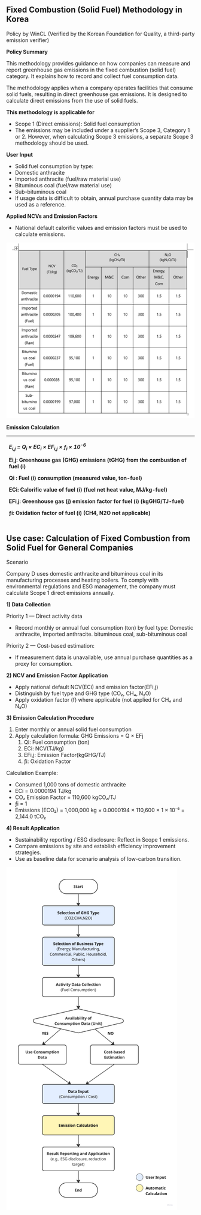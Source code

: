﻿## **Fixed Combustion (Solid Fuel) Methodology in Korea**

Policy by WinCL (Verified by the Korean Foundation for Quality, a third-party emission verifier)

**Policy Summary**

This methodology provides guidance on how companies can measure and report greenhouse gas emissions in the fixed combustion (solid fuel) category. It explains how to record and collect fuel consumption data.

The methodology applies when a company operates facilities that consume solid fuels, resulting in direct greenhouse gas emissions. It is designed to calculate direct emissions from the use of solid fuels.

**This methodology is applicable for**

- <a name="_hlk205460590"></a>Scope 1 (Direct emissions): Solid fuel consumption
- The emissions may be included under a supplier’s Scope 3, Category 1 or 2. However, when calculating Scope 3 emissions, a separate Scope 3 methodology should be used.

**User Input**

- Solid fuel consumption by type:
- Domestic anthracite
- Imported anthracite (fuel/raw material use)
- Bituminous coal (fuel/raw material use)
- Sub-bituminous coal
- If usage data is difficult to obtain, annual purchase quantity data may be used as a reference.

**Applied NCVs and Emission Factors**

- National default calorific values and emission factors must be used to calculate emissions.

![](image_4_1.png)

<a name="_hlk205456679"></a>**Emission Calculation**

| <p><b><i>E<sub>i,j</sub> = Q<sub>i</sub> × EC<sub>i</sub> × EF<sub>i,j</sub> × ƒ<sub>i</sub> × 10<sup>-6</sup></i></b></p><p></p><p>Ei,j: Greenhouse gas (GHG) emissions (tGHG) from the combustion of fuel (i)</p><p>Qi : Fuel (i) consumption (measured value, ton-fuel)</p><p>ECi: Calorific value of fuel (i) (fuel net heat value, MJ/kg-fuel)</p><p>EFi,j: Greenhouse gas (j) emission factor for fuel (i) (kgGHG/TJ-fuel)</p><p>ƒi: Oxidation factor of fuel (i) (CH4, N2O not applicable)</p> |
| :---------------------------------------------------------------------------------------------------------------------------------------------------------------------------------------------------------------------------------------------------------------------------------------------------------------------------------------------------------------------------------------------------------------------------------------------------------------------------------------------------- |

## Use case: Calculation of Fixed Combustion from Solid Fuel for General Companies

Scenario

Company D uses domestic anthracite and bituminous coal in its manufacturing processes and heating boilers. To comply with environmental regulations and ESG management, the company must calculate Scope 1 direct emissions annually.

**1) Data Collection**

Priority 1 — Direct activity data

- Record monthly or annual fuel consumption (ton) by fuel type: Domestic anthracite, imported anthracite. bituminous coal, sub-bituminous coal

Priority 2 — Cost-based estimation:

- If measurement data is unavailable, use annual purchase quantities as a proxy for consumption.

**2) NCV and Emission Factor Application**

- Apply national default NCV(ECi) and emission factor(EFi,j)
- Distinguish by fuel type and GHG type (CO₂, CH₄, N₂O)
- Apply oxidation factor (f) where applicable (not applied for CH₄ and N₂O)

**3) Emission Calculation Procedure**

1. Enter monthly or annual solid fuel consumption
1. Apply calculation formula: GHG Emissions = Q × EFj
   1. Qi: Fuel consumption (ton)
   1. ECi: NCV(TJ/kg)
   1. EFi,j: Emission Factor(kgGHG/TJ)
   1. ƒi: Oxidation Factor

Calculation Example:

- Consumed 1,000 tons of domestic anthracite
- ECi = 0.0000194 TJ/kg
- CO₂ Emission Factor = 110,600 kgCO₂/TJ
- ƒi = 1
- Emissions (ECO₂) = 1,000,000 kg × 0.0000194 × 110,600 × 1 × 10⁻⁶ = 2,144.0 tCO₂

**4) Result Application**

- Sustainability reporting / ESG disclosure: Reflect in Scope 1 emissions.
- Compare emissions by site and establish efficiency improvement strategies.
- Use as baseline data for scenario analysis of low-carbon transition.

![텍스트, 스크린샷, 도표, 라인이(가) 표시된 사진자동 생성된 설명](image_4.png)
